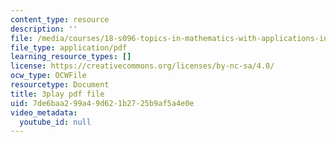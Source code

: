 ```yaml
---
content_type: resource
description: ''
file: /media/courses/18-s096-topics-in-mathematics-with-applications-in-finance-fall-2013/7de6baa299a49d621b2725b9af5a4e0e_D2Jn1VrqjWI.pdf
file_type: application/pdf
learning_resource_types: []
license: https://creativecommons.org/licenses/by-nc-sa/4.0/
ocw_type: OCWFile
resourcetype: Document
title: 3play pdf file
uid: 7de6baa2-99a4-9d62-1b27-25b9af5a4e0e
video_metadata:
  youtube_id: null
---
```

